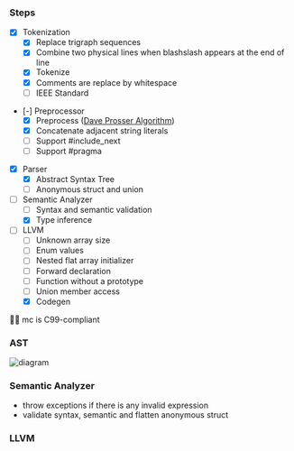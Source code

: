 ### Steps

- [x] Tokenization
  - [x] Replace trigraph sequences
  - [x] Combine two physical lines when blashslash appears at the end of line
  - [x] Tokenize
  - [x] Comments are replace by whitespace
  - [ ] IEEE Standard
- [-] Preprocessor
  - [x] Preprocess ([Dave Prosser Algorithm](https://www.spinellis.gr/blog/20060626/))
  - [x] Concatenate adjacent string literals
  - [ ] Support #include_next
  - [ ] Support #pragma
- [x] Parser
  - [x] Abstract Syntax Tree
  - [ ] Anonymous struct and union
- [ ] Semantic Analyzer
  - [ ] Syntax and semantic validation
  - [x] Type inference
- [ ] LLVM
  - [ ] Unknown array size
  - [ ] Enum values
  - [ ] Nested flat array initializer
  - [ ] Forward declaration
  - [ ] Function without a prototype
  - [ ] Union member access
  - [x] Codegen

✍🏼 mc is C99-compliant

### AST

![diagram](https://i.imgur.com/tqpvDdb.png)

### Semantic Analyzer

- throw exceptions if there is any invalid expression
- validate syntax, semantic and flatten anonymous struct

### LLVM
